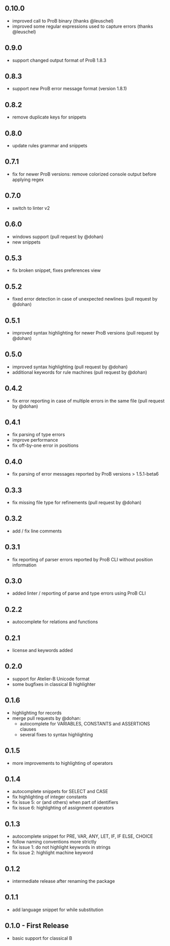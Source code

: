 ## 0.10.0
* improved call to ProB binary (thanks @leuschel)
* improved some regular expressions used to capture errors (thanks @leuschel)

## 0.9.0
* support changed output format of ProB 1.8.3

## 0.8.3
* support new ProB error message format (version 1.8.1)

## 0.8.2
* remove duplicate keys for snippets

## 0.8.0
* update rules grammar and snippets

## 0.7.1
* fix for newer ProB versions: remove colorized console output before applying regex

## 0.7.0
* switch to linter v2

## 0.6.0
* windows support (pull request by @dohan)
* new snippets

## 0.5.3
* fix broken snippet, fixes preferences view

## 0.5.2
* fixed error detection in case of unexpected newlines (pull request by @dohan)

## 0.5.1
* improved syntax highlighting for newer ProB versions (pull request by @dohan)

## 0.5.0
* improved syntax highlighting (pull request by @dohan)
* additional keywords for rule machines (pull request by @dohan)

## 0.4.2
* fix error reporting in case of multiple errors in the same file (pull request by @dohan)

## 0.4.1
* fix parsing of type errors
* improve performance
* fix off-by-one error in positions

## 0.4.0
* fix parsing of error messages reported by ProB versions > 1.5.1-beta6

## 0.3.3
* fix missing file type for refinements (pull request by @dohan)

## 0.3.2
* add / fix line comments

## 0.3.1
* fix reporting of parser errors reported by ProB CLI without position information

## 0.3.0
* added linter / reporting of parse and type errors using ProB CLI

## 0.2.2
* autocomplete for relations and functions

## 0.2.1
* license and keywords added

## 0.2.0
* support for Atelier-B Unicode format
* some bugfixes in classical B highlighter

## 0.1.6
* highlighting for records
* merge pull requests by @dohan:
  * autocomplete for VARIABLES, CONSTANTS and ASSERTIONS clauses
  * several fixes to syntax highlighting

## 0.1.5
* more improvements to highlighting of operators

## 0.1.4
* autocomplete snippets for SELECT and CASE
* fix highlighting of integer constants
* fix issue 5: or (and others) when part of identifiers
* fix issue 6: highlighting of assignment operators

## 0.1.3
* autocomplete snippet for PRE, VAR, ANY, LET, IF, IF ELSE, CHOICE
* follow naming conventions more strictly
* fix issue 1: do not highlight keywords in strings
* fix issue 2: highlight machine keyword

## 0.1.2
* intermediate release after renaming the package

## 0.1.1
* add language snippet for while substitution

## 0.1.0 - First Release
* basic support for classical B
